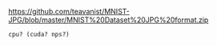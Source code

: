 https://github.com/teavanist/MNIST-JPG/blob/master/MNIST%20Dataset%20JPG%20format.zip

```
cpu? (cuda? nps?) 
```